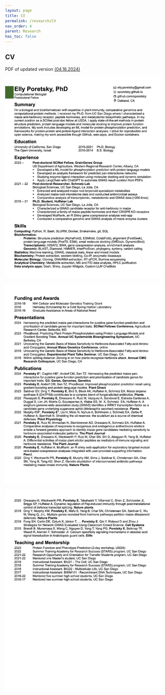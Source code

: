 ```yaml
---
layout: page
title: CV
permalink: /research/CV
nav_order: 4
parent: Research
has_toc: false
---
```



## CV

PDF of updated version [(04.16.2024)](https://github.com/eporetsky/eporetsky.github.io/blob/master/assets/pdfs/eporetsky_cv.pdf)

![](https://github.com/eporetsky/eporetsky.github.io/blob/master/assets/pdfs/eporetsky_cv_1.png?raw=true)

![](https://github.com/eporetsky/eporetsky.github.io/blob/master/assets/pdfs/eporetsky_cv_2.png?raw=true)

![](https://github.com/eporetsky/eporetsky.github.io/blob/master/assets/pdfs/eporetsky_cv_3.png?raw=true)

